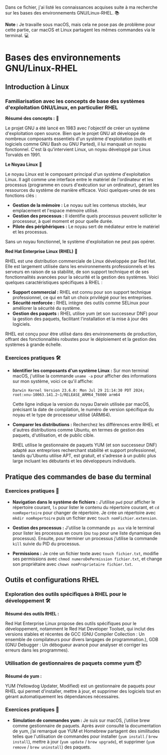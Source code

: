 Dans ce fichier, j'ai listé les connaissances acquises suite à ma recherche sur les bases des environnements GNU/Linux-RHEL. 📚

**Note :** Je travaille sous macOS, mais cela ne pose pas de problème pour cette partie, car macOS et Linux partagent les mêmes commandes via le terminal. 💻

# Bases des environnements GNU/Linux-RHEL

## Introduction à Linux

### Familiarisation avec les concepts de base des systèmes d'exploitation GNU/Linux, en particulier RHEL

**Résumé des concepts :** 📝

Le projet GNU a été lancé en 1983 avec l'objectif de créer un système d'exploitation open source. Bien que le projet GNU ait développé de nombreux composants essentiels d'un système d'exploitation (outils et logiciels comme GNU Bash ou GNU Parted), il lui manquait un noyau fonctionnel. C'est là qu'intervient Linux, un noyau développé par Linus Torvalds en 1991.

**Le Noyau Linux** 🐧

Le noyau Linux est le composant principal d'un système d'exploitation Linux. Il agit comme une interface entre le matériel de l'ordinateur et les processus (programme en cours d'exécution sur un ordinateur), gérant les ressources du système de manière efficace. Voici quelques-unes de ses fonctions clés :

- **Gestion de la mémoire :** Le noyau suit les contenus stockés, leur emplacement et l'espace mémoire utilisé.
- **Gestion des processus :** Il identifie quels processus peuvent solliciter le processeur, à quel moment et pour quelle durée.
- **Pilote des périphériques :** Le noyau sert de médiateur entre le matériel et les processus.

Sans un noyau fonctionnel, le système d'exploitation ne peut pas opérer.

**Red Hat Enterprise Linux (RHEL)** 🎩

RHEL est une distribution commerciale de Linux développée par Red Hat. Elle est largement utilisée dans les environnements professionnels et les serveurs en raison de sa stabilité, de son support technique et de ses fonctionnalités avancées pour la sécurité et la gestion des systèmes. Voici quelques caractéristiques spécifiques à RHEL :

- **Support commercial :** RHEL est connu pour son support technique professionnel, ce qui en fait un choix privilégié pour les entreprises.
- **Sécurité renforcée :** RHEL intègre des outils comme SELinux pour améliorer la sécurité du système.
- **Gestion des paquets :** RHEL utilise yum (et son successeur DNF) pour la gestion des paquets, facilitant l'installation et la mise à jour des logiciels.

RHEL est conçu pour être utilisé dans des environnements de production, offrant des fonctionnalités robustes pour le déploiement et la gestion des systèmes à grande échelle.

### Exercices pratiques 🛠️

- **Identifier les composants d'un système Linux :** Sur mon terminal macOS, j'utilise la commande `uname -a` pour afficher des informations sur mon système, voici ce qu'il affiche:

  ```
  Darwin Kernel Version 23.6.0: Mon Jul 29 21:14:30 PDT 2024; root:xnu-10063.141.2~1/RELEASE_ARM64_T6000 arm64
  ```

  Cette ligne indique la version du noyau Darwin utilisée par macOS, précisant la date de compilation, le numéro de version spécifique du noyau et le type de processeur utilisé (ARM64).

- **Comparer les distributions :** Recherchez les différences entre RHEL et d'autres distributions comme Ubuntu, en termes de gestion des paquets, d'utilisation, et de public cible.

  RHEL utilise le gestionnaire de paquets YUM (et son successeur DNF) adapté aux entreprises recherchant stabilité et support professionnel, tandis qu'Ubuntu utilise APT, est gratuit, et s'adresse à un public plus large incluant les débutants et les développeurs individuels.

## Pratique des commandes de base du terminal

### Exercices pratiques 🔧

- **Navigation dans le système de fichiers :** J’utilise `pwd` pour afficher le répertoire courant, `ls` pour lister le contenu du répertoire courant, et `cd nomRepertoire` pour changer de répertoire. Je crée un répertoire avec `mkdir nomRepertoire` puis un fichier avec `touch nomFichier.extension`.

- **Gestion des processus :** J’utilise la commande `ps aux` via le terminal pour lister les processus en cours (ou `top` pour une liste dynamique des processus). Ensuite, pour terminer un processus j’utilise la commande `kill` suivie du PID du processus.

- **Permissions :** Je crée un fichier texte avec `touch fichier.txt`, modifie ses permissions avec `chmod numeroDePermission fichier.txt`, et change son propriétaire avec `chown nomProprietaire fichier.txt`.

## Outils et configurations RHEL

### Exploration des outils spécifiques à RHEL pour le développement 🛠️

**Résumé des outils RHEL :**

Red Hat Enterprise Linux propose des outils spécifiques pour le développement, notamment le Red Hat Developer Toolset, qui inclut des versions stables et récentes de GCC (GNU Compiler Collection : Un ensemble de compilateurs pour divers langages de programmation.), GDB (GNU Debugger : Un débogueur avancé pour analyser et corriger les erreurs dans les programmes).

### Utilisation de gestionnaires de paquets comme yum 📦

**Résumé de yum :**

YUM (Yellowdog Updater, Modified) est un gestionnaire de paquets pour RHEL qui permet d'installer, mettre à jour, et supprimer des logiciels tout en gérant automatiquement les dépendances nécessaires.

### Exercices pratiques 🧪

- **Simulation de commandes yum :** Je suis sur macOS, j’utilise brew comme gestionnaire de paquets. Après avoir consulté la documentation de yum, j’ai remarqué que YUM et Homebrew partagent des similitudes telles que l'utilisation de commandes pour installer (`yum install` / `brew install`), mettre à jour (`yum update` / `brew upgrade`), et supprimer (`yum remove` / `brew uninstall`) des paquets.
